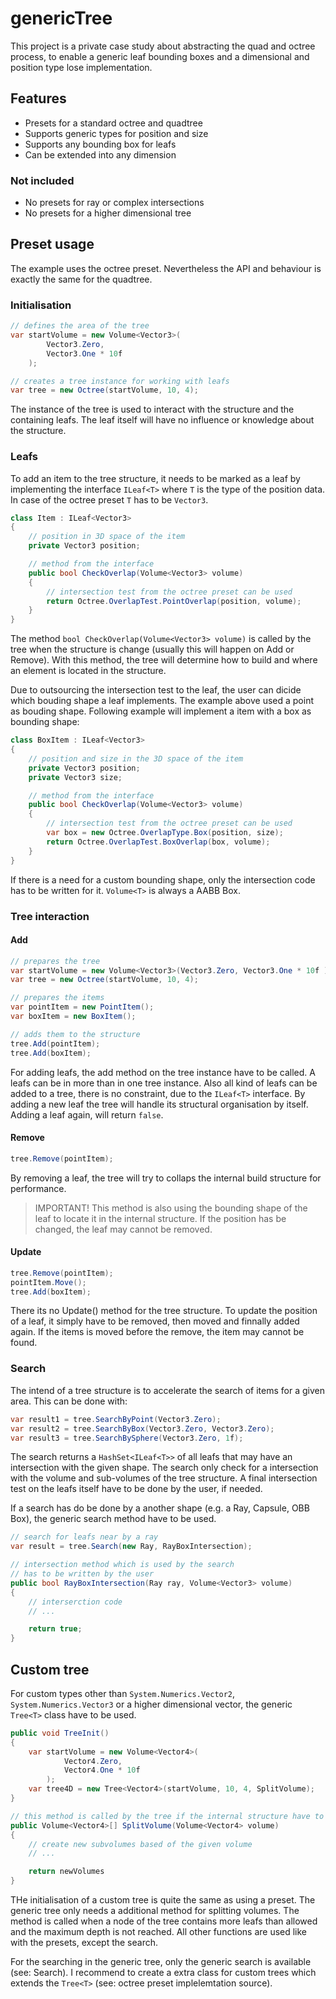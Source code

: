 # genericTree
This project is a private case study about abstracting the quad and octree process, to enable a generic leaf bounding boxes and a dimensional and position type lose implementation.


## Features
- Presets for a standard octree and quadtree
- Supports generic types for position and size
- Supports any bounding box for leafs
- Can be extended into any dimension


### Not included
- No presets for ray or complex intersections
- No presets for a higher dimensional tree


## Preset usage
The example uses the octree preset. Nevertheless the API and behaviour is exactly the same for the quadtree.   


### Initialisation
```c#
// defines the area of the tree
var startVolume = new Volume<Vector3>(
        Vector3.Zero,
        Vector3.One * 10f
    );

// creates a tree instance for working with leafs
var tree = new Octree(startVolume, 10, 4);
```
The instance of the tree is used to interact with the structure and the containing leafs. The leaf itself will have no influence or knowledge about the structure.


### Leafs
To add an item to the tree structure, it needs to be marked as a leaf by implementing the interface `ILeaf<T>` where `T` is the type of the position data. In case of the octree preset `T` has to be `Vector3`.

```c#
class Item : ILeaf<Vector3>
{
    // position in 3D space of the item 
    private Vector3 position;

    // method from the interface
    public bool CheckOverlap(Volume<Vector3> volume)
    {
        // intersection test from the octree preset can be used
        return Octree.OverlapTest.PointOverlap(position, volume);
    }
}
```

The method `bool CheckOverlap(Volume<Vector3> volume)` is called by the tree when the structure is change (usually this will happen on Add or Remove). With this method, the tree will determine how to build and where an element is located in the structure.

Due to outsourcing the intersection test to the leaf, the user can dicide which bouding shape a leaf implements. The example above used a point as bouding shape. Following example will implement a item with a box as bounding shape:

```c#
class BoxItem : ILeaf<Vector3>
{
    // position and size in the 3D space of the item 
    private Vector3 position;
    private Vector3 size;

    // method from the interface
    public bool CheckOverlap(Volume<Vector3> volume)
    {
        // intersection test from the octree preset can be used
        var box = new Octree.OverlapType.Box(position, size);
        return Octree.OverlapTest.BoxOverlap(box, volume);
    }
}
```

If there is a need for a custom bounding shape, only the intersection code has to be written for it. `Volume<T>` is always a AABB Box.


### Tree interaction

#### Add
```c#
// prepares the tree
var startVolume = new Volume<Vector3>(Vector3.Zero, Vector3.One * 10f );
var tree = new Octree(startVolume, 10, 4);

// prepares the items
var pointItem = new PointItem();
var boxItem = new BoxItem();

// adds them to the structure
tree.Add(pointItem);
tree.Add(boxItem);
```

For adding leafs, the add method on the tree instance have to be called. A leafs can be in more than in one tree instance. Also all kind of leafs can be added to a tree, there is no constraint, due to the `ILeaf<T>` interface. By adding a new leaf the tree will handle its structural organisation by itself. Adding a leaf again, will return `false`.


#### Remove

```c#
tree.Remove(pointItem);
```

By removing a leaf, the tree will try to collaps the internal build structure for performance.
> IMPORTANT! This method is also using the bounding shape of the leaf to locate it in the internal structure. If the position has be changed, the leaf may cannot be removed.


#### Update

```c#
tree.Remove(pointItem);
pointItem.Move();
tree.Add(boxItem);
```

There its no Update() method for the tree structure. To update the position of a leaf, it simply have to be removed, then moved and finnally added again. If the items is moved before the remove, the item may cannot be found.


### Search
The intend of a tree structure is to accelerate the search of items for a given area.
This can be done with:

```c#            
var result1 = tree.SearchByPoint(Vector3.Zero);
var result2 = tree.SearchByBox(Vector3.Zero, Vector3.Zero);
var result3 = tree.SearchBySphere(Vector3.Zero, 1f);
```

The search returns a `HashSet<ILeaf<T>>` of all leafs that may have an intersection with the given shape. The search only check for a intersection with the volume and sub-volumes of the tree structure. A final intersection test on the leafs itself have to be done by the user, if needed.

If a search has do be done by a another shape (e.g. a Ray, Capsule, OBB Box), the generic search method have to be used.

```c#
// search for leafs near by a ray           
var result = tree.Search(new Ray, RayBoxIntersection);

// intersection method which is used by the search
// has to be written by the user
public bool RayBoxIntersection(Ray ray, Volume<Vector3> volume)
{
    // interserction code
    // ...

    return true;
}
```

## Custom tree
For custom types other than `System.Numerics.Vector2`, `System.Numerics.Vector3` or a higher dimensional vector, the generic `Tree<T>` class have to be used.

```c#
public void TreeInit()
{
    var startVolume = new Volume<Vector4>(
            Vector4.Zero,
            Vector4.One * 10f
        );
    var tree4D = new Tree<Vector4>(startVolume, 10, 4, SplitVolume);
}

// this method is called by the tree if the internal structure have to grow
public Volume<Vector4>[] SplitVolume(Volume<Vector4> volume)
{
    // create new subvolumes based of the given volume
    // ...

    return newVolumes
}
```

THe initialisation of a custom tree is quite the same as using a preset. The generic tree only needs a additional method for splitting volumes. The method is called when a node of the tree contains more leafs than allowed and the maximum depth is not reached. All other functions are used like with the presets, except the search.

For the searching in the generic tree, only the generic search is available (see: Search). I recommend to create a extra class for custom trees which extends the `Tree<T>` (see: octree preset implelemtation source).
